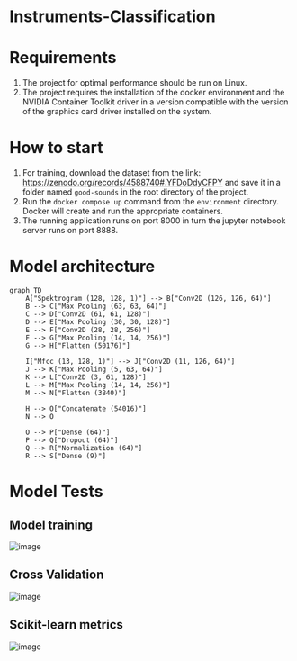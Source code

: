 # Instruments-Classification

# Requirements
1. The project for optimal performance should be run on Linux.
2. The project requires the installation of the docker environment and the NVIDIA Container Toolkit driver in a version compatible with the version of the graphics card driver installed on the system.

# How to start
1. For training, download the dataset from the link: https://zenodo.org/records/4588740#.YFDoDdyCFPY and save it in a folder named `good-sounds` in the root directory of the project.
2. Run the `docker compose up` command from the `environment` directory. Docker will create and run the appropriate containers.
3. The running application runs on port 8000 in turn the jupyter notebook server runs on port 8888.

# Model architecture
```mermaid 
graph TD
    A["Spektrogram (128, 128, 1)"] --> B["Conv2D (126, 126, 64)"]
    B --> C["Max Pooling (63, 63, 64)"]
    C --> D["Conv2D (61, 61, 128)"]
    D --> E["Max Pooling (30, 30, 128)"]
    E --> F["Conv2D (28, 28, 256)"]
    F --> G["Max Pooling (14, 14, 256)"]
    G --> H["Flatten (50176)"]

    I["Mfcc (13, 128, 1)"] --> J["Conv2D (11, 126, 64)"]
    J --> K["Max Pooling (5, 63, 64)"]
    K --> L["Conv2D (3, 61, 128)"]
    L --> M["Max Pooling (14, 14, 256)"]
    M --> N["Flatten (3840)"]

    H --> O["Concatenate (54016)"]
    N --> O

    O --> P["Dense (64)"]
    P --> Q["Dropout (64)"]
    Q --> R["Normalization (64)"]
    R --> S["Dense (9)"]

```


# Model Tests
## Model training 
![image](https://github.com/user-attachments/assets/11cb1d1e-ffe4-4da6-a764-dda2b0d74918)
## Cross Validation
![image](https://github.com/user-attachments/assets/17c41f76-e7c6-4fcc-8ea8-e14afaf231c5)
## Scikit-learn metrics
![image](https://github.com/user-attachments/assets/10680304-3c0e-4d1f-925d-9ba190e79fc6)
